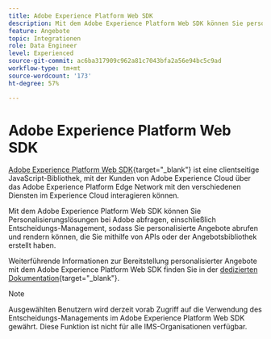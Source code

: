 ```yaml
---
title: Adobe Experience Platform Web SDK
description: Mit dem Adobe Experience Platform Web SDK können Sie personalisierte Angebote abrufen und rendern, die Sie mithilfe von APIs oder der Angebotsbibliothek erstellt haben.
feature: Angebote
topic: Integrationen
role: Data Engineer
level: Experienced
source-git-commit: ac6ba317909c962a81c7043bfa2a56e94bc5c9ad
workflow-type: tm+mt
source-wordcount: '173'
ht-degree: 57%

---
```


# Adobe Experience Platform Web SDK

[Adobe Experience Platform Web SDK](https://experienceleague.adobe.com/docs/experience-platform/edge/home.html#video-overview){target=&quot;_blank&quot;} ist eine clientseitige JavaScript-Bibliothek, mit der Kunden von Adobe Experience Cloud über das Adobe Experience Platform Edge Network mit den verschiedenen Diensten im Experience Cloud interagieren können.

Mit dem Adobe Experience Platform Web SDK können Sie Personalisierungslösungen bei Adobe abfragen, einschließlich Entscheidungs-Management, sodass Sie personalisierte Angebote abrufen und rendern können, die Sie mithilfe von APIs oder der Angebotsbibliothek erstellt haben.

Weiterführende Informationen zur Bereitstellung personalisierter Angebote mit dem Adobe Experience Platform Web SDK finden Sie in der [dedizierten Dokumentation](https://experienceleague.adobe.com/docs/experience-platform/edge/personalization/offer-decisioning/offer-decisioning-overview.html#enabling-offer-decisioning){target=&quot;_blank&quot;}.

>[!NOTE]
>
>Ausgewählten Benutzern wird derzeit vorab Zugriff auf die Verwendung des Entscheidungs-Managements im Adobe Experience Platform Web SDK gewährt. Diese Funktion ist nicht für alle IMS-Organisationen verfügbar.
